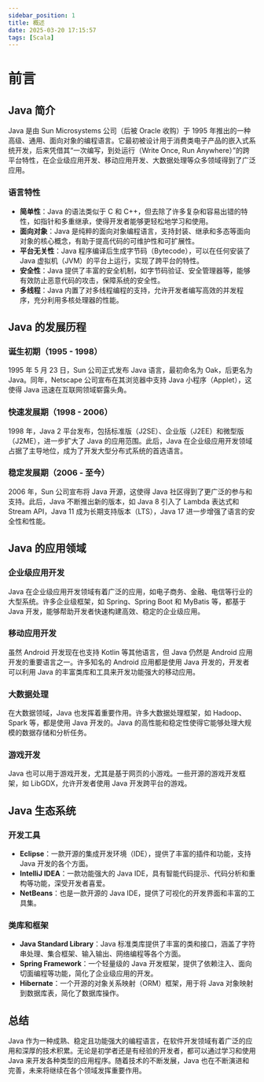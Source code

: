 ```yaml
---
sidebar_position: 1
title: 概述
date: 2025-03-20 17:15:57
tags: [Scala]
---
```

# 前言

## Java 简介
Java 是由 Sun Microsystems 公司（后被 Oracle 收购）于 1995 年推出的一种高级、通用、面向对象的编程语言。它最初被设计用于消费类电子产品的嵌入式系统开发，后来凭借其“一次编写，到处运行（Write Once, Run Anywhere）”的跨平台特性，在企业级应用开发、移动应用开发、大数据处理等众多领域得到了广泛应用。

### 语言特性
- **简单性**：Java 的语法类似于 C 和 C++，但去除了许多复杂和容易出错的特性，如指针和多重继承，使得开发者能够更轻松地学习和使用。
- **面向对象**：Java 是纯粹的面向对象编程语言，支持封装、继承和多态等面向对象的核心概念，有助于提高代码的可维护性和可扩展性。
- **平台无关性**：Java 程序编译后生成字节码（Bytecode），可以在任何安装了 Java 虚拟机（JVM）的平台上运行，实现了跨平台的特性。
- **安全性**：Java 提供了丰富的安全机制，如字节码验证、安全管理器等，能够有效防止恶意代码的攻击，保障系统的安全性。
- **多线程**：Java 内置了对多线程编程的支持，允许开发者编写高效的并发程序，充分利用多核处理器的性能。

## Java 的发展历程
### 诞生初期（1995 - 1998）
1995 年 5 月 23 日，Sun 公司正式发布 Java 语言，最初命名为 Oak，后更名为 Java。同年，Netscape 公司宣布在其浏览器中支持 Java 小程序（Applet），这使得 Java 迅速在互联网领域崭露头角。

### 快速发展期（1998 - 2006）
1998 年，Java 2 平台发布，包括标准版（J2SE）、企业版（J2EE）和微型版（J2ME），进一步扩大了 Java 的应用范围。此后，Java 在企业级应用开发领域占据了主导地位，成为了开发大型分布式系统的首选语言。

### 稳定发展期（2006 - 至今）
2006 年，Sun 公司宣布将 Java 开源，这使得 Java 社区得到了更广泛的参与和支持。此后，Java 不断推出新的版本，如 Java 8 引入了 Lambda 表达式和 Stream API，Java 11 成为长期支持版本（LTS），Java 17 进一步增强了语言的安全性和性能。

## Java 的应用领域
### 企业级应用开发
Java 在企业级应用开发领域有着广泛的应用，如电子商务、金融、电信等行业的大型系统。许多企业级框架，如 Spring、Spring Boot 和 MyBatis 等，都基于 Java 开发，能够帮助开发者快速构建高效、稳定的企业级应用。

### 移动应用开发
虽然 Android 开发现在也支持 Kotlin 等其他语言，但 Java 仍然是 Android 应用开发的重要语言之一。许多知名的 Android 应用都是使用 Java 开发的，开发者可以利用 Java 的丰富类库和工具来开发功能强大的移动应用。

### 大数据处理
在大数据领域，Java 也发挥着重要作用。许多大数据处理框架，如 Hadoop、Spark 等，都是使用 Java 开发的。Java 的高性能和稳定性使得它能够处理大规模的数据存储和分析任务。

### 游戏开发
Java 也可以用于游戏开发，尤其是基于网页的小游戏。一些开源的游戏开发框架，如 LibGDX，允许开发者使用 Java 开发跨平台的游戏。

## Java 生态系统
### 开发工具
- **Eclipse**：一款开源的集成开发环境（IDE），提供了丰富的插件和功能，支持 Java 开发的各个方面。
- **IntelliJ IDEA**：一款功能强大的 Java IDE，具有智能代码提示、代码分析和重构等功能，深受开发者喜爱。
- **NetBeans**：也是一款开源的 Java IDE，提供了可视化的开发界面和丰富的工具集。

### 类库和框架
- **Java Standard Library**：Java 标准类库提供了丰富的类和接口，涵盖了字符串处理、集合框架、输入输出、网络编程等各个方面。
- **Spring Framework**：一个轻量级的 Java 开发框架，提供了依赖注入、面向切面编程等功能，简化了企业级应用的开发。
- **Hibernate**：一个开源的对象关系映射（ORM）框架，用于将 Java 对象映射到数据库表，简化了数据库操作。

## 总结
Java 作为一种成熟、稳定且功能强大的编程语言，在软件开发领域有着广泛的应用和深厚的技术积累。无论是初学者还是有经验的开发者，都可以通过学习和使用 Java 来开发各种类型的应用程序。随着技术的不断发展，Java 也在不断演进和完善，未来将继续在各个领域发挥重要作用。